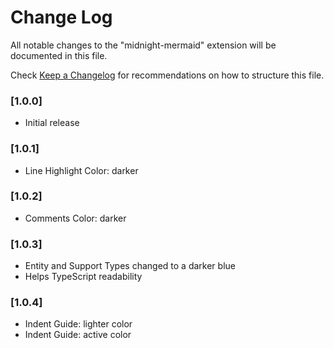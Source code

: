 # Change Log

All notable changes to the "midnight-mermaid" extension will be documented in this file.

Check [Keep a Changelog](http://keepachangelog.com/) for recommendations on how to structure this file.

### [1.0.0]

- Initial release

### [1.0.1]

- Line Highlight Color: darker

### [1.0.2]

- Comments Color: darker

### [1.0.3]

- Entity and Support Types changed to a darker blue
- Helps TypeScript readability

### [1.0.4]

- Indent Guide: lighter color
- Indent Guide: active color
